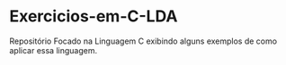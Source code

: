 # Exercicios-em-C-LDA

Repositório Focado na Linguagem C exibindo alguns exemplos de como aplicar essa linguagem.
